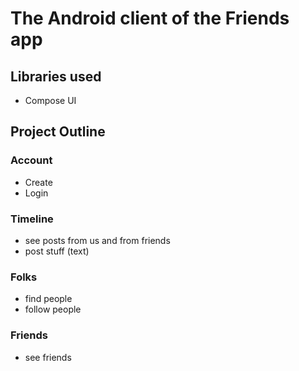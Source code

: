 # The Android client of the Friends app

## Libraries used
- Compose UI

## Project Outline

### Account
- Create
- Login

### Timeline
- see posts from us and from friends
- post stuff (text)

### Folks
- find people
- follow people

### Friends
- see friends
